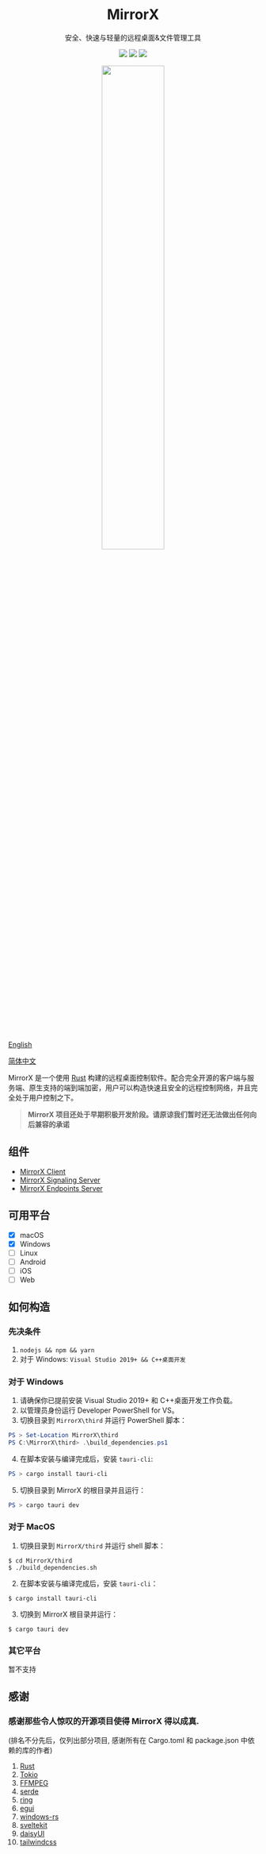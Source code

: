 <h1 align="center" style="border-bottom: none">
    MirrorX</br>
</h1>

<p align="center">
安全、快速与轻量的远程桌面&文件管理工具
</p>

<p align="center">
  <a href="https://github.com/MirrorX-Desktop/MirrorX"><img src="https://img.shields.io/github/stars/MirrorX-Desktop/MirrorX"></a>
  <a href="https://discord.gg/asT4deaEGh"><img src="https://img.shields.io/discord/1001077628238827620?label=Discord"></a>
  <a href="https://github.com/MirrorX-Desktop/MirrorX"><img src="https://img.shields.io/github/license/MirrorX-Desktop/MirrorX"></a>
</p>
  
<p align="center">
<img src="https://raw.githubusercontent.com/MirrorX-Desktop/MirrorX/master/screenshot.png" width="50%" height="50%">
</p>

<p align="center">

[English](https://github.com/MirrorX-Desktop/MirrorX/blob/master/README.md)

[简体中文](https://github.com/MirrorX-Desktop/MirrorX/blob/master/README_CN.md)

<p align="center">

MirrorX 是一个使用 [Rust](https://github.com/rust-lang/rust) 构建的远程桌面控制软件。配合完全开源的客户端与服务端、原生支持的端到端加密，用户可以构造快速且安全的远程控制网络，并且完全处于用户控制之下。

> **MirrorX 项目还处于早期积极开发阶段。请原谅我们暂时还无法做出任何向后兼容的承诺**

## 组件

- [MirrorX Client](https://github.com/MirrorX-Desktop/MirrorX)
- [MirrorX Signaling Server](https://github.com/MirrorX-Desktop/signaling)
- [MirrorX Endpoints Server](https://github.com/MirrorX-Desktop/endpoints)

## 可用平台

- [x] macOS
- [x] Windows
- [ ] Linux
- [ ] Android
- [ ] iOS
- [ ] Web

## 如何构造

### 先决条件

1. `nodejs && npm && yarn`
2. 对于 Windows: `Visual Studio 2019+ && C++桌面开发`

### 对于 Windows

1. 请确保你已提前安装 Visual Studio 2019+ 和 C++桌面开发工作负载。
2. 以管理员身份运行 Developer PowerShell for VS。
3. 切换目录到 `MirrorX\third` 并运行 PowerShell 脚本：

```PowerShell
PS > Set-Location MirrorX\third
PS C:\MirrorX\third> .\build_dependencies.ps1
```

4. 在脚本安装与编译完成后，安装 `tauri-cli`:

```PowerShell
PS > cargo install tauri-cli
```

5. 切换目录到 MirrorX 的根目录并且运行：

```PowerShell
PS > cargo tauri dev
```

### 对于 MacOS

1. 切换目录到 `MirrorX/third` 并运行 shell 脚本：

```console
$ cd MirrorX/third
$ ./build_dependencies.sh
```

2. 在脚本安装与编译完成后，安装 `tauri-cli`：

```console
$ cargo install tauri-cli
```

3. 切换到 MirrorX 根目录并运行：

```console
$ cargo tauri dev
```

### 其它平台

暂不支持

## 感谢

### 感谢那些令人惊叹的开源项目使得 MirrorX 得以成真.

(排名不分先后，仅列出部分项目, 感谢所有在 Cargo.toml 和 package.json 中依赖的库的作者)

1. [Rust](https://github.com/rust-lang/rust)
2. [Tokio](https://github.com/tokio-rs/tokio)
3. [FFMPEG](https://ffmpeg.org)
4. [serde](https://github.com/serde-rs/serde)
5. [ring](https://github.com/briansmith/ring)
6. [egui](https://github.com/emilk/egui)
7. [windows-rs](https://github.com/microsoft/windows-rs)
8. [sveltekit](https://github.com/sveltejs/kit)
9. [daisyUI](https://github.com/saadeghi/daisyui)
10. [tailwindcss](https://github.com/tailwindlabs/tailwindcss)
